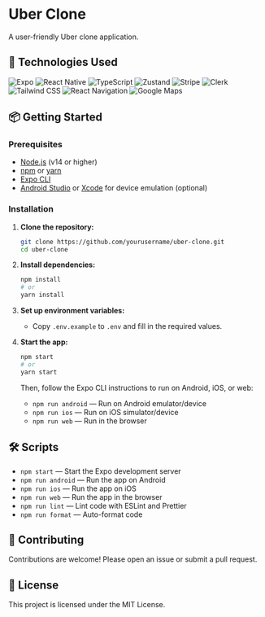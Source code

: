 # Uber Clone

A user-friendly Uber clone application.

## 🚀 Technologies Used

![Expo](https://img.shields.io/badge/Expo-000020?style=for-the-badge&logo=expo&logoColor=white)
![React Native](https://img.shields.io/badge/React%20Native-20232A?style=for-the-badge&logo=react&logoColor=61DAFB)
![TypeScript](https://img.shields.io/badge/TypeScript-3178C6?style=for-the-badge&logo=typescript&logoColor=white)
![Zustand](https://img.shields.io/badge/Zustand-000000?style=for-the-badge&logo=zustand&logoColor=white)
![Stripe](https://img.shields.io/badge/Stripe-635BFF?style=for-the-badge&logo=stripe&logoColor=white)
![Clerk](https://img.shields.io/badge/Clerk-3A3A3A?style=for-the-badge&logo=clerk&logoColor=white)
![Tailwind CSS](https://img.shields.io/badge/Tailwind_CSS-06B6D4?style=for-the-badge&logo=tailwindcss&logoColor=white)
![React Navigation](https://img.shields.io/badge/React%20Navigation-000000?style=for-the-badge&logo=react-navigation&logoColor=white)
![Google Maps](https://img.shields.io/badge/Google%20Maps-4285F4?style=for-the-badge&logo=google-maps&logoColor=white)
<!-- Add or remove badges as appropriate for your stack -->

## 📦 Getting Started

### Prerequisites

- [Node.js](https://nodejs.org/) (v14 or higher)
- [npm](https://www.npmjs.com/) or [yarn](https://yarnpkg.com/)
- [Expo CLI](https://docs.expo.dev/get-started/installation/)
- [Android Studio](https://developer.android.com/studio) or [Xcode](https://developer.apple.com/xcode/) for device emulation (optional)

### Installation

1. **Clone the repository:**
   ```bash
   git clone https://github.com/yourusername/uber-clone.git
   cd uber-clone
   ```

2. **Install dependencies:**
   ```bash
   npm install
   # or
   yarn install
   ```

3. **Set up environment variables:**
   - Copy `.env.example` to `.env` and fill in the required values.

4. **Start the app:**
   ```bash
   npm start
   # or
   yarn start
   ```

   Then, follow the Expo CLI instructions to run on Android, iOS, or web:
   - `npm run android` — Run on Android emulator/device
   - `npm run ios` — Run on iOS simulator/device
   - `npm run web` — Run in the browser

## 🛠️ Scripts

- `npm start` — Start the Expo development server
- `npm run android` — Run the app on Android
- `npm run ios` — Run the app on iOS
- `npm run web` — Run the app in the browser
- `npm run lint` — Lint code with ESLint and Prettier
- `npm run format` — Auto-format code

## 🤝 Contributing

Contributions are welcome! Please open an issue or submit a pull request.

## 📄 License

This project is licensed under the MIT License.

